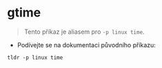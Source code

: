 # gtime

> Tento příkaz je aliasem pro `-p linux time`.

- Podívejte se na dokumentaci původního příkazu:

`tldr -p linux time`
